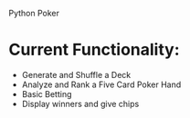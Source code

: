 Python Poker

# Current Functionality:
-  Generate and Shuffle a Deck
-  Analyze and Rank a Five Card Poker Hand
-  Basic Betting
-  Display winners and give chips
